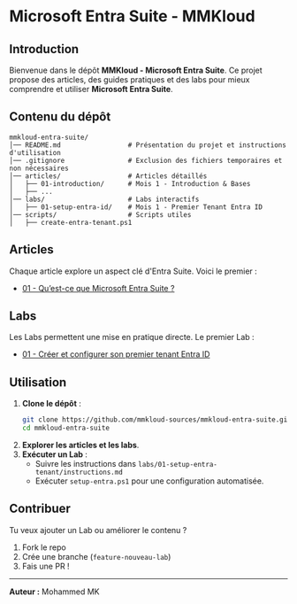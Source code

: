 # Microsoft Entra Suite - MMKloud

##  Introduction
Bienvenue dans le dépôt **MMKloud - Microsoft Entra Suite**. Ce projet propose des articles, des guides pratiques et des labs pour mieux comprendre et utiliser **Microsoft Entra Suite**.

##  Contenu du dépôt

```
mmkloud-entra-suite/
│── README.md                 # Présentation du projet et instructions d'utilisation
│── .gitignore                # Exclusion des fichiers temporaires et non nécessaires
│── articles/                 # Articles détaillés
│   ├── 01-introduction/      # Mois 1 - Introduction & Bases
│   ├── ...
│── labs/                     # Labs interactifs
│   ├── 01-setup-entra-id/    # Mois 1 - Premier Tenant Entra ID
│── scripts/                  # Scripts utiles
│   ├── create-entra-tenant.ps1
```

##  Articles
Chaque article explore un aspect clé d'Entra Suite. Voici le premier :
- [01 - Qu’est-ce que Microsoft Entra Suite ?](articles/01-microsoft-entra-intro.md)

##  Labs
Les Labs permettent une mise en pratique directe. Le premier Lab :
- [01 - Créer et configurer son premier tenant Entra ID](labs/01-setup-entra-tenant/instructions.md)

##  Utilisation
1. **Clone le dépôt** :
   ```sh
   git clone https://github.com/mmkloud-sources/mmkloud-entra-suite.git
   cd mmkloud-entra-suite
   ```
2. **Explorer les articles et les labs**.
3. **Exécuter un Lab** :
   - Suivre les instructions dans `labs/01-setup-entra-tenant/instructions.md`
   - Exécuter `setup-entra.ps1` pour une configuration automatisée.

##  Contribuer
Tu veux ajouter un Lab ou améliorer le contenu ?
1. Fork le repo
2. Crée une branche (`feature-nouveau-lab`)
3. Fais une PR !

---
 **Auteur :** Mohammed MK 
